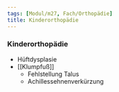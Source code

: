 ```yaml
---
tags: [Modul/m27, Fach/Orthopädie]
title: Kinderorthopädie
---
```

### Kinderorthopädie
- Hüftdysplasie
- [[Klumpfuß]]
	- Fehlstellung Talus
	- Achillessehnenverkürzung